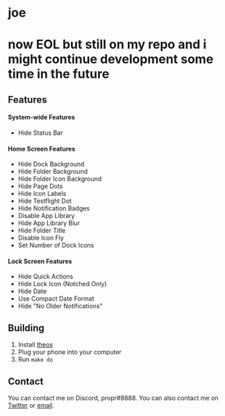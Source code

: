 # joe

# now EOL but still on my repo and i might continue development some time in the future

## Features
#### System-wide Features
* Hide Status Bar
#### Home Screen Features
* Hide Dock Background
* Hide Folder Background
* Hide Folder Icon Background
* Hide Page Dots
* Hide Icon Labels
* Hide Testflight Dot
* Hide Notification Badges
* Disable App Library
* Hide App Library Blur
* Hide Folder Title
* Disable Icon Fly
* Set Number of Dock Icons
#### Lock Screen Features
* Hide Quick Actions
* Hide Lock Icon (Notched Only)
* Hide Date
* Use Compact Date Format
* Hide "No Older Notifications"

## Building
1. Install [theos](https://github.com/theos/theos/wiki/Installation)
3. Plug your phone into your computer
4. Run `make do`

## Contact
You can contact me on Discord, propr#8888. You can also contact me on [Twitter](https://twitter.com/proprdev) or [email](mailto:propruhh@gmail.com).
